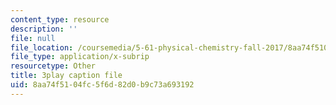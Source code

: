 ```yaml
---
content_type: resource
description: ''
file: null
file_location: /coursemedia/5-61-physical-chemistry-fall-2017/8aa74f5104fc5f6d82d0b9c73a693192_SSVdDcC2LrQ.vtt
file_type: application/x-subrip
resourcetype: Other
title: 3play caption file
uid: 8aa74f51-04fc-5f6d-82d0-b9c73a693192
---
```

